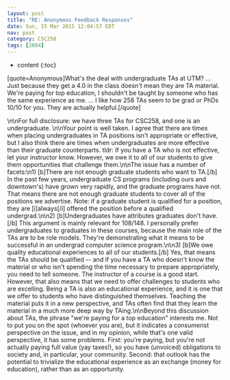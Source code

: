 ```yaml
---
layout: post
title: "RE: Anonymous Feedback Responses"
date: Sun, 15 Mar 2015 12:04:57 EDT
nav: post
category: CSC258
tags: [2804]
---
```


* content
{:toc}

[quote=Anonymous]What's the deal with undergraduate TAs at UTM? ... Just because they get a 4.0 in the class doesn't mean they are TA material. We're paying for top education, I shouldn't be taught by someone who has the same experience as me. ... I like how 258 TAs seem to be grad or PhDs 10/10 for you. They are actually helpful.[/quote]
<!-- more -->
<p>\n\nFor full disclosure: we have three TAs for CSC258, and one is an undergraduate. \n\nYour point is well taken. I agree that there are times when placing undergraduates in TA positions isn't appropriate or effective, but I also think there are times when undergraduates are more effective than their graduate counterparts. tldr: If you have a TA who is not effective, let your instructor know. However, we owe it to all of our students to give them opportunities that challenge them.\n\nThe issue has a number of facets:\n1) [b]There are not enough graduate students who want to TA.[/b] In the past few years, undergraduate CS programs (including ours and downtown's) have grown very rapidly, and the graduate programs have not. That means there are not enough graduate students to cover all of the positions we advertise. Note: if a graduate student is qualified for a position, they are [i]always[/i] offered the position before a qualified undergrad.\n\n2) [b]Undergraduates have attributes graduates don't have.[/b] This argument is mainly relevant for 108/148. I personally prefer undergraduates to graduates in these courses, because the main role of the TAs are to be role models. They're demonstrating what it means to be successful in an undergrad computer science program.\n\n3) [b]We owe quality educational experiences to all of our students.[/b] Yes, that means the TAs should be qualified -- and if you have a TA who doesn't know the material or who isn't spending the time necessary to prepare appropriately, you need to tell someone. The instructor of a course is a good start. However, that also means that we need to offer challenges to students who are excelling. Being a TA is also an educational experience, and it is one that we offer to students who have distinguished themselves. Teaching the material puts it in a new perspective, and TAs often find that they learn the material in a much more deep way by TAing.\n\nBeyond this discussion about TAs, the phrase "we're paying for a top education" interests me. Not to put you on the spot (whoever you are), but it indicates a consumerist perspective on the issue, and in my opinion, while that's one valid perspective, it has some problems. First: you're paying, but you're not actually paying full value (yay taxes!), so you have (unvoiced) obligations to society and, in particular, your community. Second: that outlook has the potential to trivialize the educational experience as an exchange (money for education), rather than as an opportunity.</p>
